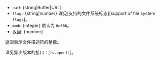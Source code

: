 <!-- YAML
added: v0.1.21
changes:
  - version: v7.6.0
    pr-url: https://github.com/nodejs/node/pull/10739
    description: The `path` parameter can be a WHATWG `URL` object using `file:`
                 protocol. Support is currently still *experimental*.
-->

* `path` {string|Buffer|URL}
* `flags` {string|number} 详见[支持的文件系统标志][support of file system `flags`]。
* `mode` {integer} 默认为 `0o666`。
* 返回: {number}

返回表示文件描述符的整数。

详见异步版本的接口：[`fs.open()`]。

